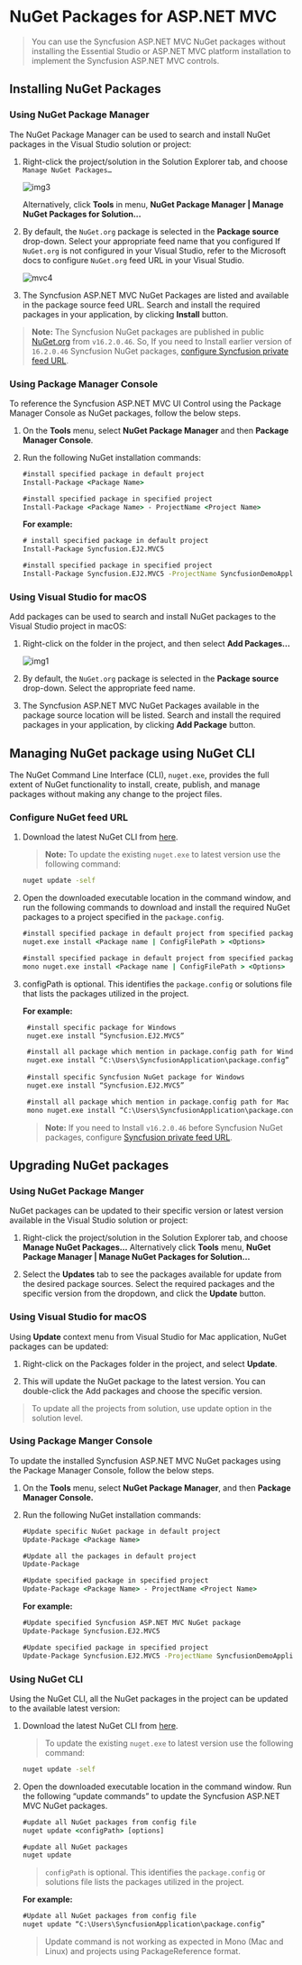 # NuGet Packages for ASP.NET MVC

> You can use the Syncfusion ASP.NET MVC NuGet packages without installing the Essential Studio or ASP.NET MVC platform installation to implement the Syncfusion ASP.NET MVC controls.

## Installing NuGet Packages

### Using NuGet Package Manager

The NuGet Package Manager can be used to search and install NuGet packages in the Visual Studio solution or project:

1. Right-click the project/solution in the Solution Explorer tab, and choose `Manage NuGet Packages…`

    ![img3](images/nuget1.png)

    Alternatively, click **Tools** in menu, **NuGet Package Manager | Manage NuGet Packages for Solution...**

2. By default, the `NuGet.org` package is selected in the **Package source** drop-down. Select your appropriate feed name that you configured If `NuGet.org` is not configured in your Visual Studio, refer to the Microsoft docs to configure `NuGet.org` feed URL in your Visual Studio.

     ![mvc4](images/nuget2.png)

3. The Syncfusion ASP.NET MVC NuGet Packages are listed and available in the package source feed URL. Search and install the required packages in your application, by clicking **Install** button.

> **Note:** The Syncfusion NuGet packages are published in public [NuGet.org](https://www.nuget.org/) from `v16.2.0.46`. So, If you need to Install earlier version of `16.2.0.46` Syncfusion NuGet packages, [configure Syncfusion private feed URL](https://help.syncfusion.com/extension/syncfusion-nuget-packages/nuget-packages#syncfusion-nuget-feed-url-configuration).

### Using Package Manager Console

To reference the Syncfusion ASP.NET MVC UI Control using the Package Manager Console as NuGet packages, follow the below steps.

1. On the **Tools** menu, select **NuGet Package Manager** and then **Package Manager Console**.

2. Run the following NuGet installation commands:

    ```cmd
    #install specified package in default project
    Install-Package <Package Name>

    #install specified package in specified project
    Install-Package <Package Name> - ProjectName <Project Name>
    ```

    **For example:**

    ```cmd
    # install specified package in default project
    Install-Package Syncfusion.EJ2.MVC5

    #install specified package in specified project
    Install-Package Syncfusion.EJ2.MVC5 -ProjectName SyncfusionDemoApplication
    ```

### Using Visual Studio for macOS

Add packages can be used to search and install NuGet packages to the Visual Studio project in macOS:

1. Right-click on the folder in the project, and then select **Add Packages…**

    ![img1](images/nuget3.png)

2. By default, the `NuGet.org` package is selected in the **Package source** drop-down. Select the appropriate feed name.

3. The Syncfusion ASP.NET MVC NuGet Packages available in the package source location will be listed. Search and install the required packages in your application, by clicking **Add Package** button.

## Managing NuGet package using NuGet CLI

The NuGet Command Line Interface (CLI), `nuget.exe`, provides the full extent of NuGet functionality to install, create, publish, and manage packages without making any change to the project files.

### Configure NuGet feed URL

1. Download the latest NuGet CLI from [here](https://dist.nuget.org/win-x86-commandline/latest/nuget.exe).

    > **Note:** To update the existing `nuget.exe` to latest version use the following command:

    ```cmd
    nuget update -self
    ```

2. Open the downloaded executable location in the command window, and run the following commands to download and install the required NuGet packages to a project specified in the `package.config`.

    ```cmd
    #install specified package in default project from specified package source for Windows Platform
    nuget.exe install <Package name | ConfigFilePath > <Options>

    #install specified package in default project from specified package source for MAC/Linux Platform
    mono nuget.exe install <Package name | ConfigFilePath > <Options>

    ```

3. configPath is optional. This identifies the `package.config` or solutions file that lists the packages utilized in the project.

   **For example:**

   ```cmd
    #install specific package for Windows
    nuget.exe install “Syncfusion.EJ2.MVC5”

    #install all package which mention in package.config path for Windows
    nuget.exe install “C:\Users\SyncfusionApplication\package.config”
  
    #install specific Syncfusion NuGet package for Windows
    nuget.exe install “Syncfusion.EJ2.MVC5”

    #install all package which mention in package.config path for Mac and Linux
    mono nuget.exe install “C:\Users\SyncfusionApplication\package.config”
    ```

   > **Note:** If you need to Install `v16.2.0.46` before Syncfusion NuGet packages, configure [Syncfusion private feed URL](https://help.syncfusion.com/extension/syncfusion-nuget-packages/nuget-packages#syncfusion-nuget-feed-url-configuration).

## Upgrading NuGet packages

### Using NuGet Package Manger

NuGet packages can be updated to their specific version or latest version available in the Visual Studio solution or project:

1. Right-click the project/solution in the Solution Explorer tab, and choose **Manage NuGet Packages…** Alternatively
click **Tools** menu, **NuGet Package Manager | Manage NuGet Packages for Solution…**

2. Select the **Updates** tab to see the packages available for update from the desired package sources. Select the required packages and the specific version from the dropdown, and click the **Update** button.

<!-- markdownlint-disable MD024 -->

### Using Visual Studio for macOS

Using **Update** context menu from Visual Studio for Mac application, NuGet packages can be updated:

1. Right-click on the Packages folder in the project, and select **Update**.

2. This will update the NuGet package to the latest version. You can double-click the Add packages and choose the specific version.

> To update all the projects from solution, use update option in the solution level.

### Using Package Manger Console

To update the installed Syncfusion ASP.NET MVC NuGet packages using the Package Manager Console, follow the below steps.

1. On the **Tools** menu, select **NuGet Package Manager**, and then **Package Manager Console.**

2. Run the following NuGet installation commands:

    ```cmd
    #Update specific NuGet package in default project
    Update-Package <Package Name>

    #Update all the packages in default project
    Update-Package

    #Update specified package in specified project
    Update-Package <Package Name> - ProjectName <Project Name>
    ```

    **For example:**

    ```cmd
    #Update specified Syncfusion ASP.NET MVC NuGet package
    Update-Package Syncfusion.EJ2.MVC5

    #Update specified package in specified project
    Update-Package Syncfusion.EJ2.MVC5 -ProjectName SyncfusionDemoApplication
    ```

### Using NuGet CLI

Using the NuGet CLI, all the NuGet packages in the project can be updated to the available latest version:

1. Download the latest NuGet CLI from [here](https://dist.nuget.org/win-x86-commandline/latest/nuget.exe).

    > To update the existing `nuget.exe` to latest version use the following command:

    ```cmd
    nuget update -self
    ```

2. Open the downloaded executable location in the command window. Run the following “update commands” to update the Syncfusion ASP.NET MVC NuGet packages.

    ```cmd
    #update all NuGet packages from config file
    nuget update <configPath> [options]

    #update all NuGet packages
    nuget update
    ```

    > `configPath` is optional. This identifies the `package.config` or solutions file lists the packages utilized in the project.

    **For example:**

    ```cmd
    #Update all NuGet packages from config file
    nuget update “C:\Users\SyncfusionApplication\package.config”
    ```

    > Update command is not working as expected in Mono (Mac and Linux) and projects using PackageReference format.
